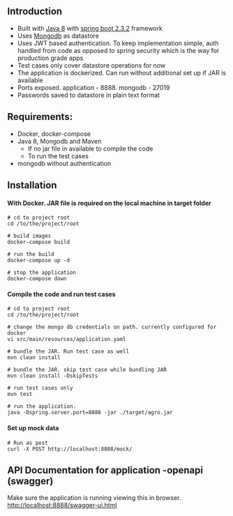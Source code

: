 ## Introduction
* Built with [Java 8](https://java.com/en/download/) with [spring boot 2.3.2](https://spring.io/projects/spring-boot) framework
* Uses [Mongodb](https://www.mongodb.com/) as datastore
* Uses JWT based authentication. To keep implementation simple, auth handled from code as opposed to spring security which is the way for production grade apps
* Test cases only cover datastore operations for now
* The application is dockerized. Can run without additional set up if JAR is available
* Ports exposed. application - 8888. mongodb - 27019
* Passwords saved to datastore in plain text format


## Requirements:
* Docker, docker-compose
* Java 8, Mongodb and Maven
    * If no jar file in available to compile the code
    * To run the test cases
* mongodb without authentication

## Installation
#### With Docker. JAR file is required on the local machine in target folder
```
# cd to project root
cd /to/the/project/root

# build images
docker-compose build

# run the build
docker-compose up -d

# stop the application
docker-compose down
```

#### Compile the code and run test cases
```
# cd to project root
cd /to/the/project/root

# change the mongo db credentials on path. currently configured for docker
vi src/main/resources/application.yaml

# bundle the JAR. Run test case as well 
mvn clean install

# bundle the JAR. skip test case while bundling JAR
mvn clean install -DskipTests

# run test cases only
mvn test

# run the application. 
java -Dspring.server.port=8888 -jar ./target/agro.jar
```


#### Set up mock data
```
# Run as post
curl -X POST http://localhost:8888/mock/
```

## API Documentation for application -openapi (swagger)
Make sure the application is running viewing this in browser.
[http://localhost:8888/swagger-ui.html](http://localhost:8888/swagger-ui.html)
